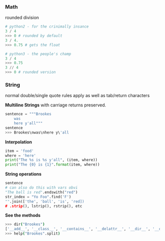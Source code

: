 ### Math

rounded division
```py
# python2 - for the crinimally insance
3 / 4
>>> 0 # rounded by default
3 / 4.
>>> 0.75 # gets the float

# python3 - the people's champ
3 / 4
>>> 0.75
3 // 4 
>>> 0 # rounded version
```

### String
normal double/single quote rules apply as well as tab/return characters

__Multiline Strings__ with carriage returns preserved.
```py
sentence = """Brookes
    was
    here y'all"""
sentence
>>> Brookes\nwas\nhere y\'all
```


__Interpolation__
```py
item = 'food'
where = 'here'
print("The %s is %s y'all", (item, where))
print("The {0} is {1}".format(item, where))
```

__String operations__
```py
sentence
# can also do this with vars obvi
"The ball is red".endswith("red")
str_index = "Yo Foo".find('F')
"".join(['the', 'ball', 'is', 'red])
# .strip(), lstrip(), rstrip(), etc
```

__See the methods__
```sh
>>> dir("Brookes")
['__add__', '__class__', '__contains__', '__delattr__', '__dir__', '__doc__', '__eq__', '__format__', '__ge__', '__getattribute__', '__getitem__', '__getnewargs__', '__gt__', '__hash__', '__init__', '__init_subclass__', '__iter__', '__le__', '__len__', '__lt__', '__mod__', '__mul__', '__ne__', '__new__', '__reduce__', '__reduce_ex__', '__repr__', '__rmod__', '__rmul__', '__setattr__', '__sizeof__', '__str__', '__subclasshook__', 'capitalize', 'casefold', 'center', 'count', 'encode', 'endswith', 'expandtabs', 'find', 'format', 'format_map', 'index', 'isalnum', 'isalpha', 'isascii', 'isdecimal', 'isdigit', 'isidentifier', 'islower', 'isnumeric', 'isprintable', 'isspace', 'istitle', 'isupper', 'join', 'ljust', 'lower', 'lstrip', 'maketrans', 'partition', 'replace', 'rfind', 'rindex', 'rjust', 'rpartition', 'rsplit', 'rstrip', 'split', 'splitlines', 'startswith', 'strip', 'swapcase', 'title', 'translate', 'upper', 'zfill']
>>> help("Brookes".split)
```

